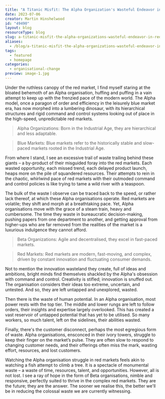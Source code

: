 ```yaml
---
title: "A Titanic Misfit: The Alpha Organization's Wasteful Endeavor in Red Markets"
date: 2023-07-06
creator: Martin Hinshelwood
id: "49490"
layout: blog
resourceType: blog
slug: a-titanic-misfit-the-alpha-organizations-wasteful-endeavor-in-red-markets
aliases:
  - /blog/a-titanic-misfit-the-alpha-organizations-wasteful-endeavor-in-red-markets
tags:
  - featured
  - homepage
categories:
  - organisational-change
preview: image-1.jpg
---
```


Under the ruthless canopy of the red market, I find myself staring at the bloated behemoth of an Alpha organisation, huffing and puffing in a vain attempt to keep up with the frenzied pace of the modern world. The Alpha model, once a paragon of order and efficiency in the leisurely blue market era, has now morphed into a lumbering dinosaur, with its hierarchical structures and rigid command and control systems looking out of place in the high-speed, unpredictable red markets.

> Alpha Organizations: Born in the Industrial Age, they are hierarchical and less adaptable.

> Blue Markets: Blue markets refer to the historically stable and slow-paced markets rooted in the Industrial Age.

From where I stand, I see an excessive trail of waste trailing behind these giants – a by-product of their misguided foray into the red markets. Each wasted opportunity, each missed trend, each delayed product launch, heaps more on the pile of squandered resources. Their attempts to rein in the chaotic, whirlwind pace of red markets with their outmoded command and control policies is like trying to tame a wild river with a teaspoon.

The bulk of the waste I observe can be traced back to the speed, or rather lack thereof, at which these Alpha organisations operate. Red markets are volatile; they shift and morph at a breathtaking pace. Yet, Alpha organisations move with the grace of a steam train, heavy and cumbersome. The time they waste in bureaucratic decision-making, pushing papers from one department to another, and getting approval from higher-ups who are far removed from the realities of the market is a luxurious indulgence they cannot afford.

> Beta Organizations: Agile and decentralised, they excel in fast-paced markets.

> Red Markets: Red markets are modern, fast-moving, and complex, driven by constant innovation and fluctuating consumer demands.

Not to mention the innovation wasteland they create, full of ideas and ambitions, bright minds find themselves shackled by the Alpha's obsession with command and control. Creativity is stifled; innovation is snuffed out. The organisation considers their ideas too extreme, uncertain, and untested. And so, they are left untapped and unexplored, wasted.

Then there is the waste of human potential. In an Alpha organisation, most power rests with the top tier. The middle and lower rungs are left to follow orders, their insights and expertise largely overlooked. This has created a vast reservoir of untapped potential that has yet to be utilised. So many workers, so much talent, left on the sidelines, their abilities wasted.

Finally, there's the customer disconnect, perhaps the most egregious form of waste. Alpha organisations, ensconced in their ivory towers, struggle to keep their finger on the market’s pulse. They are often slow to respond to changing customer needs, and their offerings often miss the mark, wasting effort, resources, and lost customers.

Watching the Alpha organisation struggle in red markets feels akin to watching a fish attempt to climb a tree. It is a spectacle of monumental waste – a waste of time, resources, talent, and opportunities. However, all is not lost. I see a ray of hope in the form of Beta organisations, nimble and responsive, perfectly suited to thrive in the complex red markets. They are the future; they are the answer. The sooner we realise this, the better we'll be in reducing the colossal waste we are currently witnessing.
